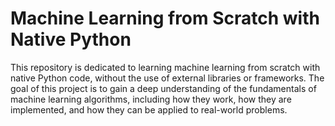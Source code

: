 # Machine Learning from Scratch with Native Python

This repository is dedicated to learning machine learning from scratch with native Python code, without the use of external libraries or frameworks. The goal of this project is to gain a deep understanding of the fundamentals of machine learning algorithms, including how they work, how they are implemented, and how they can be applied to real-world problems.
